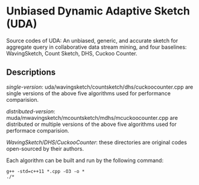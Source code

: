 # Unbiased Dynamic Adaptive Sketch (UDA)



Source codes of UDA: An unbiased, generic, and accurate sketch for aggregate query in collaborative data stream mining, and four baselines: WavingSketch, Count Sketch, DHS, Cuckoo Counter.

## Descriptions



*single-version*: uda/wavingsketch/countsketch/dhs/cuckoocounter.cpp are single versions of the above five algorithms used for performance comparision.

*distributed-version*: muda/mwavingsketch/mcountsketch/mdhs/mcuckoocounter.cpp are distributed or multiple versions of the above five algorithms used for performace comparision.

*WavingSketch*/*DHS*/*CuckooCounter*: these directories are original codes open-sourced by their authors. 

Each algorithm can be built and run by the following command: 

```
g++ -std=c++11 *.cpp -O3 -o *
./*
```
